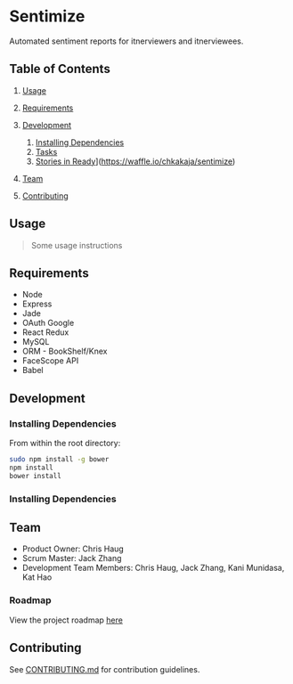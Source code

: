 # Sentimize
Automated sentiment reports for itnerviewers and itnerviewees.

## Table of Contents
1. [Usage](#Usage)
2. [Requirements](#Requirements)
3. [Development](#Development)
    1. [Installing Dependencies](#Dnstalling-Dependencies)
    2. [Tasks](#Tasks)
    3. [Stories in Ready](https://badge.waffle.io/chkakaja/sentimize.png?label=ready&title=Ready)](https://waffle.io/chkakaja/sentimize)

4. [Team](#Team)
5. [Contributing](#Contributing)

## Usage
> Some usage instructions

## Requirements

- Node
- Express
- Jade
- OAuth Google
- React Redux
- MySQL
- ORM - BookShelf/Knex
- FaceScope API
- Babel

## Development

### Installing Dependencies

From within the root directory:

```sh
sudo npm install -g bower
npm install
bower install
```

### Installing Dependencies

## Team
  - Product Owner:            Chris Haug
  - Scrum Master:             Jack Zhang
  - Development Team Members: Chris Haug, Jack Zhang, Kani Munidasa, Kat Hao

### Roadmap
View the project roadmap [here](LINK_TO_PROJECT_ISSUES)


## Contributing
See [CONTRIBUTING.md](CONTRIBUTING.md) for contribution guidelines.
